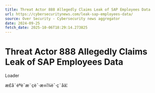 ```yaml
---
title: Threat Actor 888 Allegedly Claims Leak of SAP Employees Data
url: https://cybersecuritynews.com/leak-sap-employees-data/
source: Over Security - Cybersecurity news aggregator
date: 2024-09-25
fetch_date: 2025-10-06T18:29:14.273825
---
```


# Threat Actor 888 Allegedly Claims Leak of SAP Employees Data

Loader

æ­£å¨éªè¯æ¨çè¯·æ±ï¼è¯·ç¨åâ¦